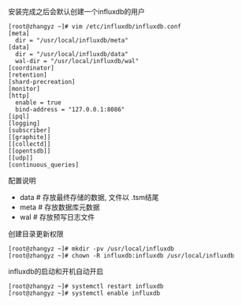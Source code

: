 
安装完成之后会默认创建一个influxdb的用户

```shell
[root@zhangyz ~]# vim /etc/influxdb/influxdb.conf
[meta]
  dir = "/usr/local/influxdb/meta"
[data]
  dir = "/usr/local/influxdb/data"
  wal-dir = "/usr/local/influxdb/wal"
[coordinator]
[retention]
[shard-precreation]
[monitor]
[http]
  enable = true
  bind-address = "127.0.0.1:8086"
[ipql]
[logging]
[subscriber]
[[graphite]]
[[collectd]]
[[opentsdb]]
[[udp]]
[continuous_queries]
```

配置说明

* data  # 存放最终存储的数据, 文件以 .tsm结尾
* meta  # 存放数据库元数据
* wal   # 存放预写日志文件

创建目录更新权限

```shell
[root@zhangyz ~]# mkdir -pv /usr/local/influxdb
[root@zhangyz ~]# chown -R influxdb:influxdb /usr/local/influxdb
```

influxdb的启动和开机自动开启

```shell
[root@zhangyz ~]# systemctl restart influxdb
[root@zhangyz ~]# systemctl enable influxdb
```
